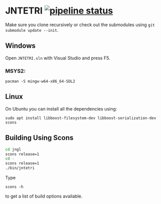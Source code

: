 # JNTETRI [![pipeline status](https://gitlab.com/jhasse/jntetri/badges/master/pipeline.svg)](https://gitlab.com/jhasse/jntetri/commits/master)

Make sure you clone recursively or check out the submodules using `git submodule update --init`.

## Windows

Open `JNTETRI.sln` with Visual Studio and press F5.

### MSYS2:

```
pacman -S mingw-w64-x86_64-SDL2
```

## Linux

On Ubuntu you can install all the dependencies using:

```
sudo apt install libboost-filesystem-dev libboost-serialization-dev scons
```

## Building Using Scons

```sh
cd jngl
scons release=1
cd -
scons release=1
./bin/jntetri
```

Type

```
scons -h
```

to get a list of build options available.
